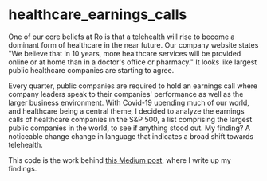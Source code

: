# healthcare_earnings_calls

One of our core beliefs at Ro is that a telehealth will rise to become a dominant form of healthcare in the near future. Our company website states "We believe that in 10 years, more healthcare services will be provided online or at home than in a doctor's office or pharmacy." It looks like largest public healthcare companies are starting to agree.

Every quarter, public companies are required to hold an earnings call where company leaders speak to their companies' performance as well as the larger business environment. With Covid-19 upending much of our world, and healthcare being a central theme, I decided to analyze the earnings calls of healthcare companies in the S&P 500, a list comprising the largest public companies in the world, to see if anything stood out. My finding? A noticeable change change in language that indicates a broad shift towards telehealth.

This code is the work behind [this Medium post](LINK), where I write up my findings.
